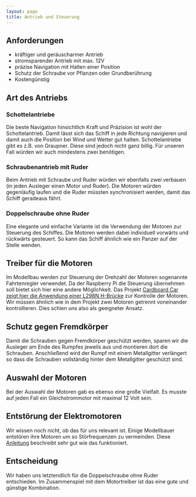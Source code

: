 ```yaml
---
layout: page
title: Antrieb und Steuerung
---
```


<!-- wp:heading -->
<h2 id="section-Antrieb+und+Steuerung-Anforderungen">Anforderungen</h2>
<!-- /wp:heading -->

<!-- wp:list -->
<ul><li>kräftiger und geräuscharmer Antrieb</li><li>stromsparender Antrieb mit max. 12V</li><li>präzise Navigation mit Halten einer Position</li><li>Schutz der Schraube vor Pflanzen oder Grundberührung</li><li>Kostengünstig</li></ul>
<!-- /wp:list -->

<!-- wp:heading -->
<h2 id="section-Antrieb+und+Steuerung-Art+des+Antriebs">Art des Antriebs</h2>
<!-- /wp:heading -->

<!-- wp:heading {"level":3} -->
<h3><strong>Schottelantriebe</strong></h3>
<!-- /wp:heading -->

<!-- wp:paragraph -->
<p>Die beste Navigation hinsichtlich Kraft und Präzision ist wohl der Schottelantrieb. Damit lässt sich das&nbsp;Schiff in jede Richtung navigieren und damit auch die Position bei Wind und Wetter gut halten. Schottelantriebe gibt es z.B. von Graupner. Diese sind jedoch nicht ganz billig. Für unseren Fall würden wir auch mindestens zwei benötigen.</p>
<!-- /wp:paragraph -->

<!-- wp:heading {"level":3} -->
<h3><strong>Schraubenantrieb mit Ruder</strong></h3>
<!-- /wp:heading -->

<!-- wp:paragraph -->
<p>Beim Antrieb mit Schraube und Ruder würden wir ebenfalls zwei verbauen (in jeden Ausleger einen Motor und Ruder). Die Motoren würden gegenläufig laufen und die Ruder müssten synchronisiert werden, damit das Schiff geradeaus fährt.</p>
<!-- /wp:paragraph -->

<!-- wp:heading {"level":3} -->
<h3><strong>Doppelschraube ohne Ruder</strong></h3>
<!-- /wp:heading -->

<!-- wp:paragraph -->
<p>Eine elegante und einfache Variante ist die Verwendung der Motoren zur Steuerung des Schiffes. Die Motoren werden dabei individuell vorwärts und rückwärts gesteuert. So kann das Schiff ähnlich wie ein Panzer auf der Stelle wenden.</p>
<!-- /wp:paragraph -->

<!-- wp:heading -->
<h2 id="section-Antrieb+und+Steuerung-Treiber+für+die+Motoren">Treiber für die Motoren</h2>
<!-- /wp:heading -->

<!-- wp:paragraph -->
<p>Im Modellbau werden zur Steuerung der Drehzahl der Motoren sogenannte Fahrtenregler verwendet. Da der Raspberry Pi die Steuerung übernehmen soll bietet sich hier eine andere Möglichkeit. Das Projekt <a href="http://www.cardboard-car.com/top-story/raspberry-pi-motorsteuerung-mit-einem-motortreiber-l298n-h-bridge/7298">Cardboard Car zeigt hier die Anwendung einer L298N H-Brücke</a> zur Kontrolle der Motoren. Wir müssen ähnlich wie in dem Projekt zwei Motoren getrennt voneinander kontrollieren. Dies schien uns also als geeigneter Ansatz.</p>
<!-- /wp:paragraph -->

<!-- wp:heading -->
<h2 id="section-Antrieb+und+Steuerung-Schutz+gegen+Fremdkörper">Schutz gegen Fremdkörper</h2>
<!-- /wp:heading -->

<!-- wp:paragraph -->
<p>Damit die Schrauben gegen Fremdkörper geschützt werden, sparen wir die Ausleger am Ende des Rumpfes jeweils aus und montieren dort die Schrauben. Anschließend wird der Rumpf mit einem Metallgitter verlängert so dass die Schrauben vollständig hinter dem Metallgitter geschützt sind.</p>
<!-- /wp:paragraph -->

<!-- wp:heading -->
<h2 id="section-Antrieb+und+Steuerung-Auswahl+der+Motoren">Auswahl der Motoren</h2>
<!-- /wp:heading -->

<!-- wp:paragraph -->
<p>Bei der Auswahl der Motoren gab es ebenso eine große Vielfalt. Es musste auf jeden Fall ein Gleichstrommotor mit maximal 12 Volt sein.</p>
<!-- /wp:paragraph -->

<!-- wp:heading -->
<h2 id="section-Antrieb+und+Steuerung-Entstörung+der+Elektromotoren">Entstörung der Elektromotoren</h2>
<!-- /wp:heading -->

<!-- wp:paragraph -->
<p>Wir wissen noch nicht, ob das für uns relevant ist. Einige Modellbauer entstören ihre Motoren um so Störfrequenzen zu vermeinden. Diese <a href="http://www.bnhof.de/~ho1645/entstoer.htm">Anleitung</a>&nbsp;beschreibt sehr gut wie das funktioniert.</p>
<!-- /wp:paragraph -->

<!-- wp:heading -->
<h2>Entscheidung</h2>
<!-- /wp:heading -->

<!-- wp:paragraph -->
<p>Wir haben uns letztendlich für die Doppelschraube ohne Ruder entschieden.&nbsp;Im Zusammenspiel mit dem Motortreiber ist das eine gute und günstige Kombination.</p>
<!-- /wp:paragraph -->